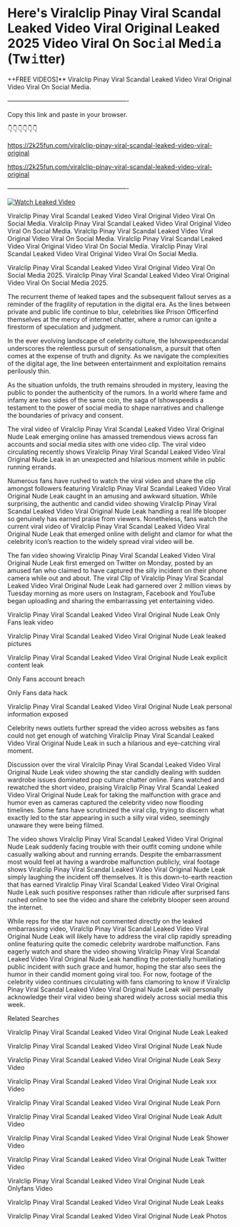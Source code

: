 # Here's Viralclip Pinay Viral Scandal Leaked Video Viral Original Leaked 2025 Video Viral On Soc𝚒al Med𝚒a (Tw𝚒tter)

++FREE VIDEOS]** Viralclip Pinay Viral Scandal Leaked Video Viral Original Video Viral On Social Media.

———————————————————-

Copy this link and paste in your browser.

👇👇👇👇👇👇

https://2k25fun.com/viralclip-pinay-viral-scandal-leaked-video-viral-original

https://2k25fun.com/viralclip-pinay-viral-scandal-leaked-video-viral-original

———————————————————-

[![Watch Leaked Video](https://miro.medium.com/v2/resize:fit:828/format:webp/1*cilzJN44JGOrTw9NJCrNHA.gif "Watch Leaked Video")](https://2k25fun.com/viralclip-pinay-viral-scandal-leaked-video-viral-original)

Viralclip Pinay Viral Scandal Leaked Video Viral Original Video Viral On Social Media. Viralclip Pinay Viral Scandal Leaked Video Viral Original Video Viral On Social Media. Viralclip Pinay Viral Scandal Leaked Video Viral Original Video Viral On Social Media. Viralclip Pinay Viral Scandal Leaked Video Viral Original Video Viral On Social Media. Viralclip Pinay Viral Scandal Leaked Video Viral Original Video Viral On Social Media.

Viralclip Pinay Viral Scandal Leaked Video Viral Original Video Viral On Social Media 2025. Viralclip Pinay Viral Scandal Leaked Video Viral Original Video Viral On Social Media 2025.

The recurrent theme of leaked tapes and the subsequent fallout serves as a reminder of the fragility of reputation in the digital era. As the lines between private and public life continue to blur, celebrities like Prison Officerfind themselves at the mercy of internet chatter, where a rumor can ignite a firestorm of speculation and judgment.

In the ever evolving landscape of celebrity culture, the Ishowspeedscandal underscores the relentless pursuit of sensationalism, a pursuit that often comes at the expense of truth and dignity. As we navigate the complexities of the digital age, the line between entertainment and exploitation remains perilously thin.

As the situation unfolds, the truth remains shrouded in mystery, leaving the public to ponder the authenticity of the rumors. In a world where fame and infamy are two sides of the same coin, the saga of Ishowspeedis a testament to the power of social media to shape narratives and challenge the boundaries of privacy and consent.

The viral video of Viralclip Pinay Viral Scandal Leaked Video Viral Original Nude Leak emerging online has amassed tremendous views across fan accounts and social media sites with one video clip. The viral video circulating recently shows Viralclip Pinay Viral Scandal Leaked Video Viral Original Nude Leak in an unexpected and hilarious moment while in public running errands.

Numerous fans have rushed to watch the viral video and share the clip amongst followers featuring Viralclip Pinay Viral Scandal Leaked Video Viral Original Nude Leak caught in an amusing and awkward situation. While surprising, the authentic and candid video showing Viralclip Pinay Viral Scandal Leaked Video Viral Original Nude Leak handling a real life blooper so genuinely has earned praise from viewers. Nonetheless, fans watch the current viral video of Viralclip Pinay Viral Scandal Leaked Video Viral Original Nude Leak that emerged online with delight and clamor for what the celebrity icon’s reaction to the widely spread viral video will be.

The fan video showing Viralclip Pinay Viral Scandal Leaked Video Viral Original Nude Leak first emerged on Twitter on Monday, posted by an amused fan who claimed to have captured the silly incident on their phone camera while out and about. The viral Clip of Viralclip Pinay Viral Scandal Leaked Video Viral Original Nude Leak had garnered over 2 million views by Tuesday morning as more users on Instagram, Facebook and YouTube began uploading and sharing the embarrassing yet entertaining video.

Viralclip Pinay Viral Scandal Leaked Video Viral Original Nude Leak Only Fans leak video

Viralclip Pinay Viral Scandal Leaked Video Viral Original Nude Leak leaked pictures

Viralclip Pinay Viral Scandal Leaked Video Viral Original Nude Leak explicit content leak

Only Fans account breach

Only Fans data hack

Viralclip Pinay Viral Scandal Leaked Video Viral Original Nude Leak personal information exposed

Celebrity news outlets further spread the video across websites as fans could not get enough of watching Viralclip Pinay Viral Scandal Leaked Video Viral Original Nude Leak in such a hilarious and eye-catching viral moment.

Discussion over the viral Viralclip Pinay Viral Scandal Leaked Video Viral Original Nude Leak video showing the star candidly dealing with sudden wardrobe issues dominated pop culture chatter online. Fans watched and rewatched the short video, praising Viralclip Pinay Viral Scandal Leaked Video Viral Original Nude Leak for taking the malfunction with grace and humor even as cameras captured the celebrity video now flooding timelines. Some fans have scrutinized the viral clip, trying to discern what exactly led to the star appearing in such a silly viral video, seemingly unaware they were being filmed.

The video shows Viralclip Pinay Viral Scandal Leaked Video Viral Original Nude Leak suddenly facing trouble with their outfit coming undone while casually walking about and running errands. Despite the embarrassment most would feel at having a wardrobe malfunction publicly, viral footage shows Viralclip Pinay Viral Scandal Leaked Video Viral Original Nude Leak simply laughing the incident off themselves. It is this down-to-earth reaction that has earned Viralclip Pinay Viral Scandal Leaked Video Viral Original Nude Leak such positive responses rather than ridicule after surprised fans rushed online to see the video and share the celebrity blooper seen around the internet.

While reps for the star have not commented directly on the leaked embarrassing video, Viralclip Pinay Viral Scandal Leaked Video Viral Original Nude Leak will likely have to address the viral clip rapidly spreading online featuring quite the comedic celebrity wardrobe malfunction. Fans eagerly watch and share the video showing Viralclip Pinay Viral Scandal Leaked Video Viral Original Nude Leak handling the potentially humiliating public incident with such grace and humor, hoping the star also sees the humor in their candid moment going viral too. For now, footage of the celebrity video continues circulating with fans clamoring to know if Viralclip Pinay Viral Scandal Leaked Video Viral Original Nude Leak will personally acknowledge their viral video being shared widely across social media this week.

Related Searches

Viralclip Pinay Viral Scandal Leaked Video Viral Original Nude Leak Leaked

Viralclip Pinay Viral Scandal Leaked Video Viral Original Nude Leak Nude

Viralclip Pinay Viral Scandal Leaked Video Viral Original Nude Leak Sexy Video

Viralclip Pinay Viral Scandal Leaked Video Viral Original Nude Leak xxx Video

Viralclip Pinay Viral Scandal Leaked Video Viral Original Nude Leak Porn

Viralclip Pinay Viral Scandal Leaked Video Viral Original Nude Leak Adult Video

Viralclip Pinay Viral Scandal Leaked Video Viral Original Nude Leak Shower Video

Viralclip Pinay Viral Scandal Leaked Video Viral Original Nude Leak Twitter Video

Viralclip Pinay Viral Scandal Leaked Video Viral Original Nude Leak Onlyfans Video

Viralclip Pinay Viral Scandal Leaked Video Viral Original Nude Leak Leaks

Viralclip Pinay Viral Scandal Leaked Video Viral Original Nude Leak Photos